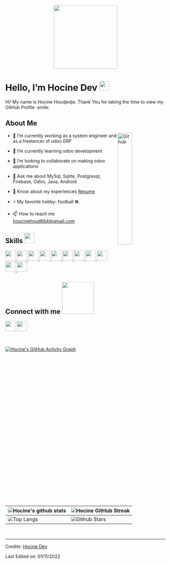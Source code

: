 <p align="center">
    <img width="200" src="https://avatars.githubusercontent.com/u/39390691?s=400&v=4">
</p>

<h1> Hello, I’m Hocine Dev <img src = "https://raw.githubusercontent.com/MartinHeinz/MartinHeinz/master/wave.gif" width = 30px> </h1>
<p align='center'>
</p>

<!--
![Profile views](https://visitor-badge.glitch.me/badge?page_id=HocineDev07)
[![Github](https://img.shields.io/github/followers/HocineDev07?label=Follow&style=social)](https://github.com/HocineDev07)
-->

<div size='20px'> Hi! My name is Hocine Houdjedje. Thank You for taking the time to view my GitHub Profile :smile: 
</div>

<h2> About Me </h2>

<img width="30%" align="right" alt="Github" src="https://upload.wikimedia.org/wikipedia/commons/9/91/Octicons-mark-github.svg" />

- 🔭 I’m currently working as a system engineer and as a freelancer of odoo ERP
  
- 🌱 I’m currently learning odoo development
  
- 👯 I’m looking to collaborate on making odoo applications
  
- 💬 Ask me about MySql, Sqlite, Postgresql, Firebase, Odoo, Java, Android

- 📄 Know about my experiences <a href="https://app.sajilocv.com/cv/Hocine-dev" target="blank">Resume</a>

- ⚡ My favorite hobby: football ⚽.

- 📫 How to reach me houcinehoud664@gmail.com
 

<h2> Skills <img src = "https://media2.giphy.com/media/QssGEmpkyEOhBCb7e1/giphy.gif?cid=ecf05e47a0n3gi1bfqntqmob8g9aid1oyj2wr3ds3mg700bl&rid=giphy.gif" width = 32px> </h2>
<a href= https://github.com/HocineDev07?tab=repositories&q=&type=&language=python&sort= > <img width ='32px' src ='https://raw.githubusercontent.com/rahulbanerjee26/githubAboutMeGenerator/main/icons/java.svg'> </a>
<a href= https://github.com/HocineDev07?tab=repositories&q=&type=&language=reactjs&sort= > <img width ='32px' src ='https://raw.githubusercontent.com/rahulbanerjee26/githubAboutMeGenerator/main/icons/firebase.svg'> </a>
<a href= https://github.com/HocineDev07?tab=repositories&q=&type=&language=javascript&sort= > <img width ='32px' src ='https://raw.githubusercontent.com/rahulbanerjee26/githubAboutMeGenerator/main/icons/javascript.svg'> </a>
<a href= https://github.com/HocineDev07?tab=repositories&q=&type=&language=scikit&sort= > <img width ='32px' src ='https://raw.githubusercontent.com/rahulbanerjee26/githubAboutMeGenerator/main/icons/html.svg'> </a>
<a href= https://github.com/HocineDev07?tab=repositories&q=&type=&language=c&sort= > <img width ='32px' src ='https://raw.githubusercontent.com/rahulbanerjee26/githubAboutMeGenerator/main/icons/css.svg'> </a>
<a href= https://github.com/HocineDev07?tab=repositories&q=&type=&language=cpp&sort= > <img width ='32px' src ='https://raw.githubusercontent.com/rahulbanerjee26/githubAboutMeGenerator/main/icons/mysql.svg'> </a>
<a href= https://github.com/HocineDev07?tab=repositories&q=&type=&language=sqlite&sort= > <img width ='32px' src ='https://raw.githubusercontent.com/rahulbanerjee26/githubAboutMeGenerator/main/icons/sqlite.svg'> </a>
<a href= https://github.com/HocineDev07?tab=repositories&q=&type=&language=pytorch&sort= > <img width ='32px' src ='https://raw.githubusercontent.com/rahulbanerjee26/githubAboutMeGenerator/main/icons/android.svg'> </a>
<a href= https://github.com/HocineDev07?tab=repositories&q=&type=&language=css&sort= > <img width ='32px' src ='https://raw.githubusercontent.com/rahulbanerjee26/githubAboutMeGenerator/main/icons/git.svg'> </a>
<a href= https://github.com/HocineDev07?tab=repositories&q=&type=&language=html&sort= > <img width ='32px' src ='https://raw.githubusercontent.com/rahulbanerjee26/githubAboutMeGenerator/main/icons/github.svg'> </a>
<a href= https://github.com/HocineDev07?tab=repositories&q=&type=&language=android&sort= > <img width ='32px' src ='https://raw.githubusercontent.com/rahulbanerjee26/githubAboutMeGenerator/main/icons/android.svg'> </a>



<h2> Connect with me <img src='https://raw.githubusercontent.com/ShahriarShafin/ShahriarShafin/main/Assets/handshake.gif' width="100px"> </h2>
<a href = 'https://www.linkedin.com/in/hocine-houdjedje-9a8892247/'> <img width = '32px' align= 'center' src="https://raw.githubusercontent.com/rahulbanerjee26/githubAboutMeGenerator/main/icons/linked-in-alt.svg"/></a> 
<!--
<a href = 'https://www.facebook.com/hocine.houdjedje/'> <img width = '32px' align= 'center' src="https://raw.githubusercontent.com/rahulbanerjee26/githubAboutMeGenerator/main/icons/facebook.svg"/></a> 
<a href = 'https://www.hocinedev.com/'> <img width = '32px' align= 'center' src="https://raw.githubusercontent.com/rahulbanerjee26/githubAboutMeGenerator/main/icons/portfolio.png"/></a>
-->
<a href = 'https://www.github.com/HocineDev07'> <img width = '32px' align= 'center' src="https://raw.githubusercontent.com/rahulbanerjee26/githubAboutMeGenerator/main/icons/github.svg"/></a>
  
<br>
<br>
  <br>
  
[![Hocine's GitHub Activity Graph](https://activity-graph.herokuapp.com/graph?username=HocineDev07&theme=tokyonight)](https://git.io/praveenscience)

| ![Hocine's github stats](https://github-readme-stats.vercel.app/api?username=HocineDev07&show_icons=true&theme=tokyonight) | ![Hocine GitHub Streak](https://github-readme-streak-stats.herokuapp.com/?user=HocineDev07&theme=tokyonight) |
| --- | --- |
| ![Top Langs](https://github-readme-stats.vercel.app/api/top-langs/?username=HocineDev07&theme=tokyonight) | ![Github Stars](https://github-readme-stats.vercel.app/api?username=HocineDev07&show_icons=true&locale=en&count_private=true&hide_rank=true&custom_title=My%20GitHub%20Stats&disable_animations=true&theme=tokyonight) |



<br>


-----
Credits: [Hocine Dev](https://github.com/HocineDev07)

Last Edited on: 01/11/2022
<!---
HocineDev07/HocineDev07 is a ✨ special ✨ repository because its `README.md` (this file) appears on your GitHub profile.
You can click the Preview link to take a look at your changes.
--->
